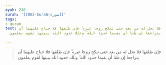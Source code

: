 ```yaml
---
ayah: 230
surah: '[[002-Surah|سورة]]'
tags:
- quran
text: فإن طلقها فلا تحل له من بعد حتى تنكح زوجا غيره ۗ فإن طلقها فلا جناح عليهما أن
  يتراجعا إن ظنا أن يقيما حدود الله ۗ وتلك حدود الله يبينها لقوم يعلمون

---
```

> فإن طلقها فلا تحل له من بعد حتى تنكح زوجا غيره ۗ فإن طلقها فلا جناح عليهما أن يتراجعا إن ظنا أن يقيما حدود الله ۗ وتلك حدود الله يبينها لقوم يعلمون

